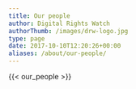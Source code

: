```yaml
---
title: Our people
author: Digital Rights Watch
authorThumb: /images/drw-logo.jpg
type: page
date: 2017-10-10T12:20:26+00:00
aliases: /about/our-people/
---
```


{{< our_people >}}
